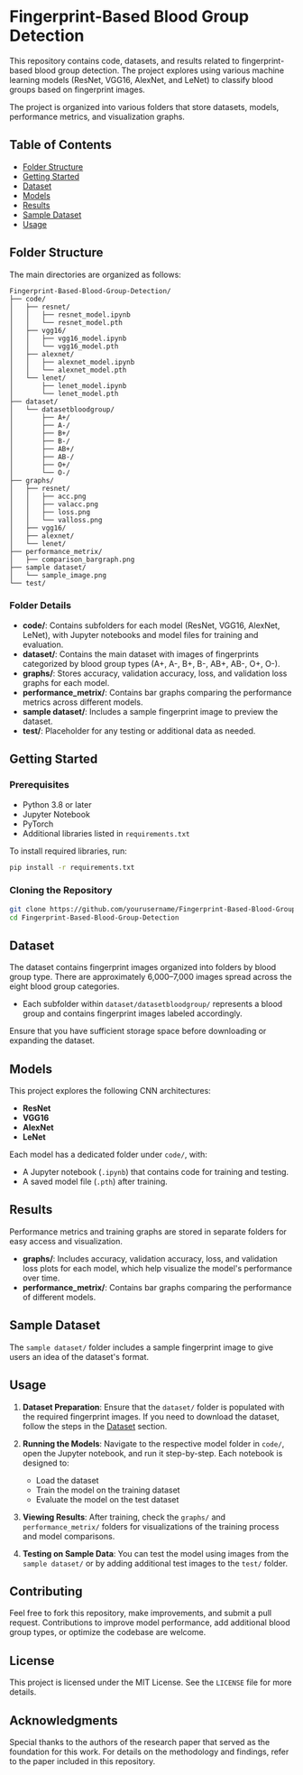 
# Fingerprint-Based Blood Group Detection

This repository contains code, datasets, and results related to fingerprint-based blood group detection. The project explores using various machine learning models (ResNet, VGG16, AlexNet, and LeNet) to classify blood groups based on fingerprint images. 

The project is organized into various folders that store datasets, models, performance metrics, and visualization graphs.

## Table of Contents

- [Folder Structure](#folder-structure)
- [Getting Started](#getting-started)
- [Dataset](#dataset)
- [Models](#models)
- [Results](#results)
- [Sample Dataset](#sample-dataset)
- [Usage](#usage)

## Folder Structure

The main directories are organized as follows:

```plaintext
Fingerprint-Based-Blood-Group-Detection/
├── code/
│   ├── resnet/
│   │   ├── resnet_model.ipynb
│   │   └── resnet_model.pth
│   ├── vgg16/
│   │   ├── vgg16_model.ipynb
│   │   └── vgg16_model.pth
│   ├── alexnet/
│   │   ├── alexnet_model.ipynb
│   │   └── alexnet_model.pth
│   └── lenet/
│       ├── lenet_model.ipynb
│       └── lenet_model.pth
├── dataset/
│   └── datasetbloodgroup/
│       ├── A+/
│       ├── A-/
│       ├── B+/
│       ├── B-/
│       ├── AB+/
│       ├── AB-/
│       ├── O+/
│       └── O-/
├── graphs/
│   ├── resnet/
│   │   ├── acc.png
│   │   ├── valacc.png
│   │   ├── loss.png
│   │   └── valloss.png
│   ├── vgg16/
│   ├── alexnet/
│   └── lenet/
├── performance_metrix/
│   ├── comparison_bargraph.png
├── sample dataset/
│   └── sample_image.png
└── test/
```

### Folder Details

- **code/**: Contains subfolders for each model (ResNet, VGG16, AlexNet, LeNet), with Jupyter notebooks and model files for training and evaluation.
- **dataset/**: Contains the main dataset with images of fingerprints categorized by blood group types (A+, A-, B+, B-, AB+, AB-, O+, O-).
- **graphs/**: Stores accuracy, validation accuracy, loss, and validation loss graphs for each model.
- **performance_metrix/**: Contains bar graphs comparing the performance metrics across different models.
- **sample dataset/**: Includes a sample fingerprint image to preview the dataset.
- **test/**: Placeholder for any testing or additional data as needed.

## Getting Started

### Prerequisites

- Python 3.8 or later
- Jupyter Notebook
- PyTorch
- Additional libraries listed in `requirements.txt`

To install required libraries, run:

```bash
pip install -r requirements.txt
```

### Cloning the Repository

```bash
git clone https://github.com/yourusername/Fingerprint-Based-Blood-Group-Detection.git
cd Fingerprint-Based-Blood-Group-Detection
```

## Dataset

The dataset contains fingerprint images organized into folders by blood group type. There are approximately 6,000–7,000 images spread across the eight blood group categories.

- Each subfolder within `dataset/datasetbloodgroup/` represents a blood group and contains fingerprint images labeled accordingly.
  
Ensure that you have sufficient storage space before downloading or expanding the dataset.

## Models

This project explores the following CNN architectures:

- **ResNet**
- **VGG16**
- **AlexNet**
- **LeNet**

Each model has a dedicated folder under `code/`, with:
- A Jupyter notebook (`.ipynb`) that contains code for training and testing.
- A saved model file (`.pth`) after training.

## Results

Performance metrics and training graphs are stored in separate folders for easy access and visualization.

- **graphs/**: Includes accuracy, validation accuracy, loss, and validation loss plots for each model, which help visualize the model's performance over time.
- **performance_metrix/**: Contains bar graphs comparing the performance of different models.

## Sample Dataset

The `sample dataset/` folder includes a sample fingerprint image to give users an idea of the dataset's format.

## Usage

1. **Dataset Preparation**:
   Ensure that the `dataset/` folder is populated with the required fingerprint images. If you need to download the dataset, follow the steps in the [Dataset](#dataset) section.

2. **Running the Models**:
   Navigate to the respective model folder in `code/`, open the Jupyter notebook, and run it step-by-step. Each notebook is designed to:
   - Load the dataset
   - Train the model on the training dataset
   - Evaluate the model on the test dataset

3. **Viewing Results**:
   After training, check the `graphs/` and `performance_metrix/` folders for visualizations of the training process and model comparisons.

4. **Testing on Sample Data**:
   You can test the model using images from the `sample dataset/` or by adding additional test images to the `test/` folder.

## Contributing

Feel free to fork this repository, make improvements, and submit a pull request. Contributions to improve model performance, add additional blood group types, or optimize the codebase are welcome.

## License

This project is licensed under the MIT License. See the `LICENSE` file for more details.

## Acknowledgments

Special thanks to the authors of the research paper that served as the foundation for this work. For details on the methodology and findings, refer to the paper included in this repository.
